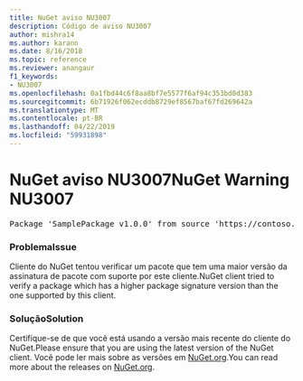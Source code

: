 ```yaml
---
title: NuGet aviso NU3007
description: Código de aviso NU3007
author: mishra14
ms.author: karann
ms.date: 8/16/2018
ms.topic: reference
ms.reviewer: anangaur
f1_keywords:
- NU3007
ms.openlocfilehash: 0a1fbd44c6f8aa8bf7e5577f6af94c353bd0d383
ms.sourcegitcommit: 6b71926f062ecddb8729ef8567baf67fd269642a
ms.translationtype: MT
ms.contentlocale: pt-BR
ms.lasthandoff: 04/22/2019
ms.locfileid: "59931898"
---
```

# <a name="nuget-warning-nu3007"></a><span data-ttu-id="8f6ea-103">NuGet aviso NU3007</span><span class="sxs-lookup"><span data-stu-id="8f6ea-103">NuGet Warning NU3007</span></span>

<pre>Package 'SamplePackage v1.0.0' from source 'https://contoso.com/index.json': The package signature format version is not supported. Updating your client may solve this problem.</pre>

### <a name="issue"></a><span data-ttu-id="8f6ea-104">Problema</span><span class="sxs-lookup"><span data-stu-id="8f6ea-104">Issue</span></span>

<span data-ttu-id="8f6ea-105">Cliente do NuGet tentou verificar um pacote que tem uma maior versão da assinatura de pacote com suporte por este cliente.</span><span class="sxs-lookup"><span data-stu-id="8f6ea-105">NuGet client tried to verify a package which has a higher package signature version than the one supported by this client.</span></span>


### <a name="solution"></a><span data-ttu-id="8f6ea-106">Solução</span><span class="sxs-lookup"><span data-stu-id="8f6ea-106">Solution</span></span>

<span data-ttu-id="8f6ea-107">Certifique-se de que você está usando a versão mais recente do cliente do NuGet.</span><span class="sxs-lookup"><span data-stu-id="8f6ea-107">Please ensure that you are using the latest version of the NuGet client.</span></span> <span data-ttu-id="8f6ea-108">Você pode ler mais sobre as versões em [NuGet.org](https://www.nuget.org/downloads).</span><span class="sxs-lookup"><span data-stu-id="8f6ea-108">You can read more about the releases on [NuGet.org](https://www.nuget.org/downloads).</span></span>


